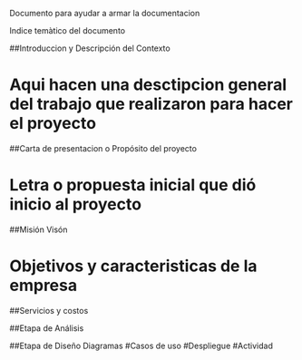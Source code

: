 Documento para ayudar a armar la documentacion


Indice temàtico del documento

##Introduccion y Descripción del Contexto
# Aqui hacen una desctipcion general del trabajo que realizaron para hacer el proyecto


##Carta de presentacion o Propósito del proyecto
# Letra o propuesta inicial que dió inicio al proyecto

##Misión Visón
# Objetivos y caracteristicas de la empresa 

##Servicios y costos
  


##Etapa de Análisis


##Etapa de Diseño
Diagramas
  #Casos de uso
  #Despliegue
  #Actividad
